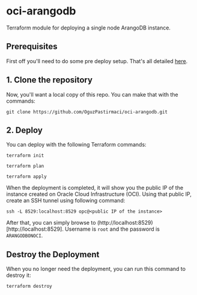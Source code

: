 # oci-arangodb

Terraform module for deploying a single node ArangoDB instance.
  
## Prerequisites
First off you'll need to do some pre deploy setup.  That's all detailed [here](https://github.com/cloud-partners/oci-prerequisites).

## 1. Clone the repository
Now, you'll want a local copy of this repo. You can make that with the commands:

`git clone https://github.com/OguzPastirmaci/oci-arangodb.git`

## 2. Deploy
You can deploy with the following Terraform commands:

`terraform init`

`terraform plan`

`terraform apply`

When the deployment is completed, it will show you the public IP of the instance created on Oracle Cloud Infrastructure (OCI). Using that public IP, create an SSH tunnel using following command:

`ssh -L 8529:localhost:8529 opc@<public IP of the instance>`

After that, you can simply browse to (http://localhost:8529)[http://localhost:8529]. Username is `root` and the password is `ARANGODBONOCI`.

## Destroy the Deployment
When you no longer need the deployment, you can run this command to destroy it:

    terraform destroy
